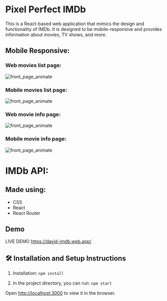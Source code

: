 # Pixel Perfect IMDb

This is a React-based web application that mimics the design and functionality of IMDb. It is designed to be mobile-responsive and provides information about movies, TV shows, and more.


## Mobile Responsive:

### Web movies list page:
![front_page_animate](https://i.imgur.com/55CSENF.png)
### Mobile movies list page:
![front_page_animate](https://i.imgur.com/wMfvmnG.png)
### Web movie info page:
![front_page_animate](https://i.imgur.com/bI6Aysl.png)
### Mobile movie info page:
![front_page_animate](https://i.imgur.com/fk50ZlV.png)

# IMDb API:



## Made using:

- CSS
- React
- React Router

## Demo

LIVE DEMO https://david-imdb.web.app/



## 🛠 Installation and Setup Instructions

1. Installation: `npm install`

2. In the project directory, you can run: `npm start`

Open [http://localhost:3000](http://localhost:3000) to view it in the browser.






